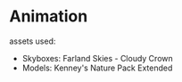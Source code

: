 # Animation
assets used:
* Skyboxes: Farland Skies - Cloudy Crown
* Models: Kenney's Nature Pack Extended
